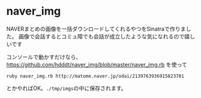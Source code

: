 naver_img
=========

NAVERまとめの画像を一括ダウンロードしてくれるやつをSinatraで作りました。
画像で会話するとコミュ障でも会話が成立したような気になれるので嬉しいです

コンソールで動かすだけなら、
https://github.com/hdddt/naver_img/blob/master/naver_img.rb
を使って
　
```
ruby naver_img.rb http://matome.naver.jp/odai/2139763936915823701
```

とかやればOK。`./tmp/imgs`の中に保存されます。
